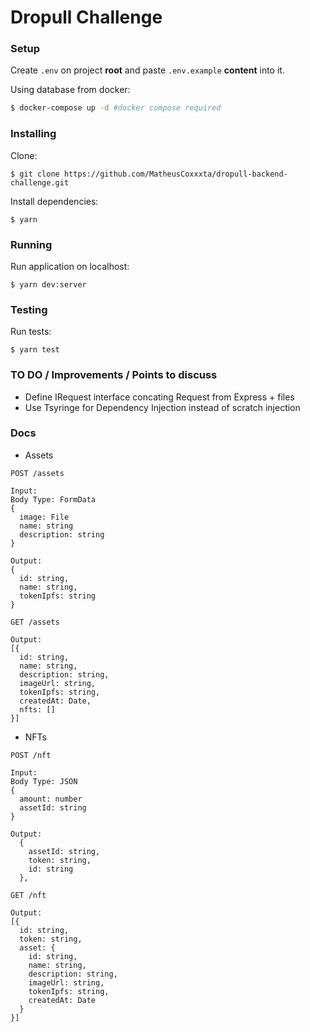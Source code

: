 # Dropull Challenge

### Setup
Create `.env` on project **root** and paste `.env.example` **content** into it.

Using database from docker:
```bash
$ docker-compose up -d #docker compose required
```

### Installing

Clone:
```
$ git clone https://github.com/MatheusCoxxxta/dropull-backend-challenge.git
```

Install dependencies:
```
$ yarn
```
### Running

Run application on localhost:
```
$ yarn dev:server
```


### Testing

Run tests:
```
$ yarn test
```

### TO DO / Improvements / Points to discuss

* Define IRequest interface concating Request from Express + files
* Use Tsyringe for Dependency Injection instead of scratch injection


### Docs

- Assets
```
POST /assets

Input:
Body Type: FormData
{
  image: File
  name: string
  description: string
}

Output:
{
  id: string,
  name: string,
  tokenIpfs: string
}
```

```
GET /assets

Output:
[{
  id: string,
  name: string,
  description: string,
  imageUrl: string,
  tokenIpfs: string,
  createdAt: Date,
  nfts: []
}]
```

- NFTs
```
POST /nft

Input:
Body Type: JSON
{
  amount: number
  assetId: string
}

Output:
  {
    assetId: string,
    token: string,
    id: string
  },
```

```
GET /nft

Output:
[{
  id: string,
  token: string,
  asset: {
    id: string,
    name: string,
    description: string,
    imageUrl: string,
    tokenIpfs: string,
    createdAt: Date
  }
}]
```
